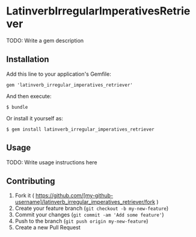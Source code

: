 # LatinverbIrregularImperativesRetriever

TODO: Write a gem description

## Installation

Add this line to your application's Gemfile:

    gem 'latinverb_irregular_imperatives_retriever'

And then execute:

    $ bundle

Or install it yourself as:

    $ gem install latinverb_irregular_imperatives_retriever

## Usage

TODO: Write usage instructions here

## Contributing

1. Fork it ( https://github.com/[my-github-username]/latinverb_irregular_imperatives_retriever/fork )
2. Create your feature branch (`git checkout -b my-new-feature`)
3. Commit your changes (`git commit -am 'Add some feature'`)
4. Push to the branch (`git push origin my-new-feature`)
5. Create a new Pull Request
